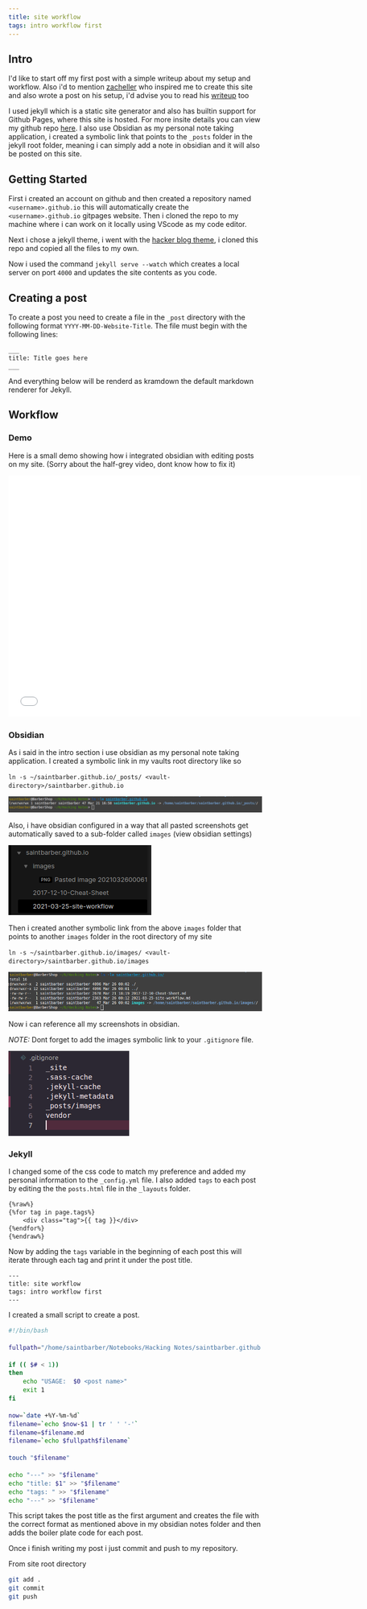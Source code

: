 ```yaml
---
title: site workflow
tags: intro workflow first
---
```



## Intro

I'd like to start off my first post with a simple writeup about my setup and workflow. Also i'd to mention [zacheller](https://zacheller.dev/) who inspired me to create this site and also wrote a post on his setup, i'd advise you to read his [writeup](https://zacheller.dev/jekyll-blog) too

I used jekyll which is a static site generator and also has builtin support for Github Pages, where this site is hosted. For more insite details you can view my github repo [here](https://github.com/saintbarber/saintbarber.github.io). I also use Obsidian as my personal note taking application, i created a symbolic link that points to the `_posts` folder in the jekyll root folder, meaning i can simply add a note in obsidian and it will also be posted on this site. 

## Getting Started

First i created an account on github and then created a repository named `<username>.github.io` this will automatically create the `<username>.github.io` gitpages website. Then i cloned the repo to my machine where i can work on it locally using VScode as my code editor. 

Next i chose a jekyll theme, i went with the [hacker blog theme](https://github.com/tocttou/hacker-blog), i cloned this repo and copied all the files to my own.

Now i used the command `jekyll serve --watch` which creates a local server on port `4000` and updates the site contents as you code.

## Creating a post

To create a post you need to create a file in the `_post` directory with the following format `YYYY-MM-DD-Website-Title`. The file must begin with the following lines:
```
___
title: Title goes here
___
```

And everything below will be renderd as kramdown the default markdown renderer for Jekyll.

## Workflow 
### Demo
Here is a small demo showing how i integrated obsidian with editing posts on my site.
(Sorry about the half-grey video, dont know how to fix it)

<div class="embed-container">
  <iframe
      src='images/demo.mp4'
      width="700"
      height="480"
      scrolling="no"
      frameborder="0"
      allowfullscreen="">
  </iframe>
</div>

### Obsidian 
As i said in the intro section i use obsidian as my personal note taking application. I created a symbolic link in my vaults root directory like so

`ln -s ~/saintbarber.github.io/_posts/ <vault-directory>/saintbarber.github.io`

![](images/Pasted%20image%2020210326000619.png)

Also, i have obsidian configured in a way that all pasted screenshots get automatically saved to a sub-folder called `images` (view obsidian settings) 

![](images/Pasted%20image%2020210326000959.png)

Then i created another symbolic link from the above `images` folder that points to another `images` folder in the root directory of my site

`ln -s ~/saintbarber.github.io/images/ <vault-directory>/saintbarber.github.io/images`

![](images/Pasted%20image%2020210326001237.png)

Now i can reference all my screenshots in obsidian.

_NOTE:_ Dont forget to add the images symbolic link to your `.gitignore` file.

![](images/Pasted%20image%2020210326013812.png)

### Jekyll

I changed some of the css code to match my preference and added my personal information to the `_config.yml` file. I also added `tags` to each post by editing the the `posts.html` file in the `_layouts` folder.

```liquid
{%raw%}
{%for tag in page.tags%}
	<div class="tag">{{ tag }}</div>
{%endfor%}
{%endraw%}
```

Now by adding the `tags` variable in the beginning of each post this will iterate through each tag and print it under the post title.

```kramdown
---
title: site workflow
tags: intro workflow first
---
```

I created a small script to create a post. 
```bash
#!/bin/bash

fullpath="/home/saintbarber/Notebooks/Hacking Notes/saintbarber.github.io/"

if (( $# < 1))
then
	echo "USAGE:  $0 <post name>"
	exit 1
fi

now=`date +%Y-%m-%d`
filename=`echo $now-$1 | tr ' ' '-'`
filename=$filename.md
filename=`echo $fullpath$filename`

touch "$filename"

echo "---" >> "$filename"
echo "title: $1" >> "$filename"
echo "tags: " >> "$filename"
echo "---" >> "$filename"
```

This script takes the post title as the first argument and creates the file with the correct format as mentioned above in my obsidian notes folder and then adds the boiler plate code for each post.

Once i finish writing my post i just commit and push to my repository.

From site root directory
```bash
git add .
git commit
git push
```


